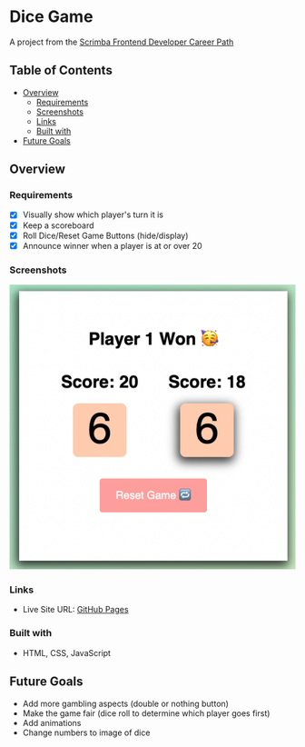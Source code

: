 # Dice Game

A project from the [Scrimba Frontend Developer Career Path](https://scrimba.com/learn/frontend)

## Table of Contents

- [Overview](#overview)
  - [Requirements](#requirements)
  - [Screenshots](#screenshots)
  - [Links](#links)
  - [Built with](#built-with)
- [Future Goals](#future-goals)

## Overview

### Requirements

- [x] Visually show which player's turn it is
- [x] Keep a scoreboard
- [x] Roll Dice/Reset Game Buttons (hide/display)
- [x] Announce winner when a player is at or over 20

### Screenshots

![Dice Game](./images/dice-game.png)

### Links

- Live Site URL: [GitHub Pages](https://xchristinawu.github.io/dice-game/)

### Built with

- HTML, CSS, JavaScript

## Future Goals
- Add more gambling aspects (double or nothing button)
- Make the game fair (dice roll to determine which player goes first)
- Add animations
- Change numbers to image of dice

